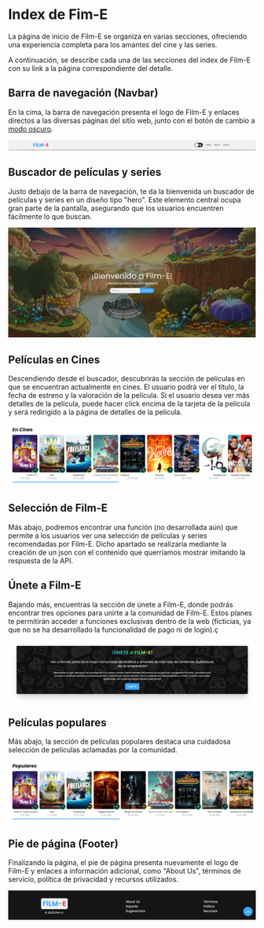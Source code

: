 # Index de Fim-E

La página de inicio de Film-E se organiza en varias secciones, ofreciendo una experiencia completa para los amantes del cine y las series.

A continuación, se describe cada una de las secciones del index de Film-E con su link a la página correspondiente del detalle.

## Barra de navegación (Navbar)

En la cima, la barra de navegación presenta el logo de Film-E y enlaces directos a las diversas páginas del sitio web, junto con el botón de cambio a [modo oscuro](funciones.md#modo-oscuro).

[![Barra de navegación](images/navbar.png)](comunes.md#navbar)

## Buscador de películas y series

Justo debajo de la barra de navegación, te da la bienvenida un buscador de películas y series en un diseño tipo "hero". Este elemento central ocupa gran parte de la pantalla, asegurando que los usuarios encuentren fácilmente lo que buscan.

[![Buscador de películas y series](images/hero.png)](buscadorIndex.md)

## Películas en Cines

Descendiendo desde el buscador, descubrirás la sección de películas en que se encuentran actualmente en cines. El usuario podrá ver el título, la fecha de estreno y la valoración de la película. Si el usuario desea ver más detalles de la película, puede hacer click encima de la tarjeta de la película y será redirigido a la página de detalles de la película.

[![Buscador de películas y series](images/enCine.png)](enCine.md)

## Selección de Film-E

Más abajo, podremos encontrar una función (no desarrollada aún) que permite a los usuarios ver una selección de películas y series recomendadas por Film-E. Dicho apartado se realizaría mediante la creación de un json con el contenido que querríamos mostrar imitando la respuesta de la API.

## Únete a Film-E

Bajando más, encuentras la sección de únete a Film-E, donde podrás encontrar tres opciones para unirte a la comunidad de Film-E. Estos planes te permitirán acceder a funciones exclusivas dentro de la web (ficticias, ya que no se ha desarrollado la funcionalidad de pago ni de login).ç

![Únete a Film-E](images/unete.png)

## Películas populares

Más abajo, la sección de películas populares destaca una cuidadosa selección de películas aclamadas por la comunidad.

![Películas populares](images/populares.png)

## Pie de página (Footer)

Finalizando la página, el pie de página presenta nuevamente el logo de Film-E y enlaces a información adicional, como "About Us", términos de servicio, política de privacidad y recursos utilizados.

[![Pie de página](images/footer.png)](comunes.md#footer)
